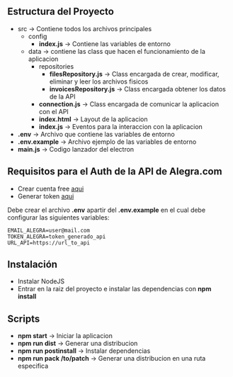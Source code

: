 ## Estructura del Proyecto
- src -> Contiene todos los archivos principales
  - config
    - **index.js** -> Contiene las variables de entorno
  - data -> contiene las class que hacen el funcionamiento de la aplicacion
    - repositories
      - **filesRepository.js** -> Class encargada de crear, modificar, eliminar y leer los archivos fisicos
      - **invoicesRepository.js** -> Class encargada obtener los datos de la API
    - **connection.js** -> Class encargada de comunicar la aplicacion con el API
    - **index.html** -> Layout de la aplicacion
    - **index.js** -> Eventos para la interaccion con la aplicacion
- **.env** -> Archivo que contiene las variables de entorno
- **.env.example** -> Archivo ejemplo de las variables de entorno
- **main.js** -> Codigo lanzador del electron


## Requisitos para el Auth de la API de Alegra.com

* Crear cuenta free [aqui](https://www.alegra.com/)
* Generar token [aqui](https://app.alegra.com/configuration/api)

Debe crear el archivo **.env** apartir del **.env.example** en el cual debe configurar las siguientes variables:
```
EMAIL_ALEGRA=user@mail.com
TOKEN_ALEGRA=token_generado_api
URL_API=https://url_to_api
```

## Instalación

- Instalar NodeJS
- Entrar en la raiz del proyecto e instalar las dependencias con **npm install**

## Scripts

- **npm start** -> Iniciar la aplicacion
- **npm run dist** -> Generar una distribucion
- **npm run postinstall** -> Instalar dependencias
- **npm run pack /to/patch** -> Generar una distribucion en una ruta especifica

